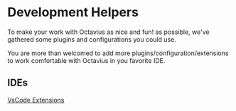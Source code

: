 # Development Helpers

To make your work with Octavius as nice and fun! as possible, we've gathered some plugins 
and configurations you could use.

You are more than welcomed to add more plugins/configuration/extensions to work comfortable with
Octavius in you favorite IDE.


## IDEs
[VsCode Extensions](./vscode/vscode_extensions_guide.md)
